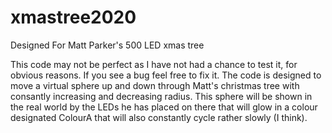 # xmastree2020
Designed For Matt Parker's 500 LED xmas tree


This code may not be perfect as I have not had a chance to test it, for obvious reasons. If you see a bug feel free to fix it. The code is designed to move a virtual sphere up and down through Matt's christmas tree with consantly increasing and decreasing radius. This sphere will be shown in the real world by the LEDs he has placed on there that will glow in a colour designated ColourA that will also constantly cycle rather slowly (I think).
